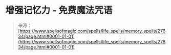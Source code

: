 <!--yml

分类：未分类

日期：2024年06月12日 19:16:50

-->

# 增强记忆力 - 免费魔法咒语

> 来源：[https://www.spellsofmagic.com/spells/life_spells/memory_spells/27634/page.html#0001-01-01](https://www.spellsofmagic.com/spells/life_spells/memory_spells/27634/page.html#0001-01-01)
